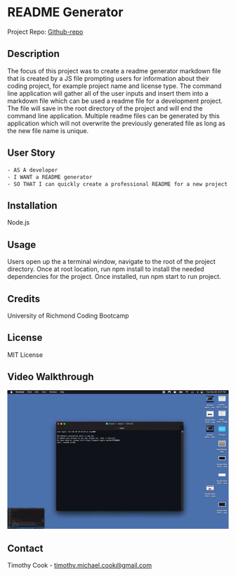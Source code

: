 # README Generator

Project Repo: [Github-repo](https://github.com/timothymichaelcook/9-readme-generator-cook)

## Description

The focus of this project was to create a readme generator markdown file that is created by a JS file prompting users for information about their coding project, for example project name and license type. The command line application will gather all of the user inputs and insert them into a markdown file which can be used a readme file for a development project. The file will save in the root directory of the project and will end the command line application. Multiple readme files can be generated by this application which will not overwrite the previously generated file as long as the new file name is unique.

## User Story

```
- AS A developer
- I WANT a README generator
- SO THAT I can quickly create a professional README for a new project
```
## Installation

Node.js

## Usage

Users open up the a terminal window, navigate to the root of the project directory. Once at root location, run npm install to install the needed dependencies for the project. Once installed,
run npm start to run project.


## Credits

University of Richmond Coding Bootcamp

## License

MIT License

## Video Walkthrough

![Project Gif](./Develop/video_walkthrough/video_walkthrough1.gif)

## Contact
Timothy Cook - timothy.michael.cook@gmail.com
